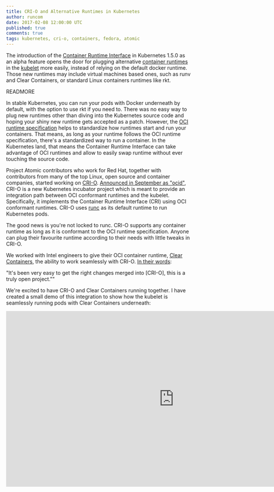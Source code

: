 ```yaml
---
title: CRI-O and Alternative Runtimes in Kubernetes
author: runcom
date: 2017-02-08 12:00:00 UTC
published: true
comments: true
tags: kubernetes, cri-o, containers, fedora, atomic
---
```


The introduction of the [Container Runtime Interface](https://github.com/kubernetes/kubernetes/blob/master/pkg/kubelet/api/v1alpha1/runtime/api.proto) in Kubernetes 1.5.0 as an alpha feature opens the door for plugging alternative [container runtimes](http://programmableinfrastructure.com/components/container-runtime/) in the [kubelet](https://kubernetes.io/docs/admin/kubelet/) more easily, instead of relying on the default docker runtime. Those new runtimes may include virtual machines based ones, such as runv and Clear Containers, or standard Linux containers runtimes like rkt.

READMORE

In stable Kubernetes, you can run your pods with Docker underneath by default, with the option to use rkt if you need to.
There was no easy way to plug new runtimes other than diving into the Kubernetes source code and hoping your shiny new runtime gets accepted as a patch.
However, the [OCI runtime specification](https://github.com/opencontainers/runtime-spec) helps to standardize how runtimes start and run your containers. That means, as long as your runtime follows the OCI runtime specification, there's a standardized way to run a container. In the Kubernetes land, that means the Container Runtime Interface can take advantage of OCI runtimes and allow to easily swap runtime without ever touching the source code.

Project Atomic contributors who work for Red Hat, together with contributors from many of the top Linux, open source and container companies, started working on [CRI-O](https://github.com/kubernetes-incubator/cri-o).
[Announced in September as &quot;ocid&quot;](https://www.redhat.com/en/about/blog/running-production-applications-containers-introducing-ocid), CRI-O is a new Kubernetes incubator project which is meant to provide an integration path between OCI conformant runtimes and the kubelet. Specifically, it implements the Container Runtime Interface (CRI) using OCI conformant runtimes.
CRI-O uses [runc](https://github.com/opencontainers/runc) as its default runtime to run Kubernetes pods.

The good news is you're not locked to runc. CRI-O supports any container runtime as long as it is conformant to the OCI runtime specification. Anyone can plug their favourite runtime according to their needs with little tweaks in CRI-O.

We worked with Intel engineers to give their OCI container runtime, [Clear Containers](https://clearlinux.org/features/intel%C2%AE-clear-containers), the ability to work seamlessly with CRI-O. [In their words](https://github.com/kubernetes-incubator/cri-o/issues/332#issuecomment-275256700):

"It's been very easy to get the right changes merged into [CRI-O], this is a truly open project.""

We're excited to have CRI-O and Clear Containers running together. I have created a small demo of this integration to show how the kubelet is seamlessly running pods with Clear Containers underneath:

<iframe width="915" height="480" src="https://www.youtube.com/embed/gEBSCesjkvA" frameborder="0"></iframe>
